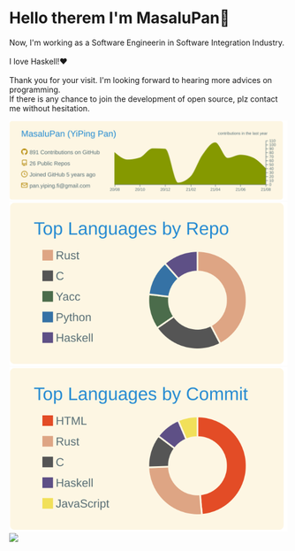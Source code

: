 # Hello therem I'm MasaluPan👋

Now, I'm working as a Software Engineerin in Software Integration Industry.
<br>
<br>I love Haskell!:heart:
<br>
<br>Thank you for your visit. I'm looking forward to hearing more advices on programming.
<br>If there is any chance to join the development of open source, plz contact me without hesitation.

![](https://raw.githubusercontent.com/MasaluPan/MasaluPan/master/profile-summary-card-output/solarized/0-profile-details.svg)
![](https://raw.githubusercontent.com/MasaluPan/MasaluPan/master/profile-summary-card-output/solarized/1-repos-per-language.svg)
![](https://raw.githubusercontent.com/MasaluPan/MasaluPan/master/profile-summary-card-output/solarized/2-most-commit-language.svg)
<br>
![](https://komarev.com/ghpvc/?username=MasaluPan&color=green)


